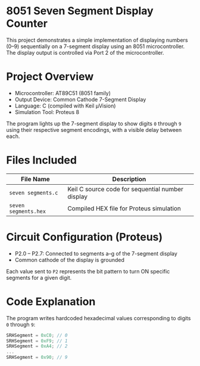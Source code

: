 # 8051 Seven Segment Display Counter

This project demonstrates a simple implementation of displaying numbers (0–9) sequentially on a 7-segment display using an 8051 microcontroller. The display output is controlled via Port 2 of the microcontroller.

# Project Overview

- Microcontroller: AT89C51 (8051 family)
- Output Device: Common Cathode 7-Segment Display
- Language: C (compiled with Keil μVision)
- Simulation Tool: Proteus 8

The program lights up the 7-segment display to show digits `0` through `9` using their respective segment encodings, with a visible delay between each.

# Files Included

| File Name             | Description                                        |
|------------------------|----------------------------------------------------|
| `seven segments.c`     | Keil C source code for sequential number display   |
| `seven segments.hex`   | Compiled HEX file for Proteus simulation           |

# Circuit Configuration (Proteus)

- P2.0 – P2.7: Connected to segments a–g of the 7-segment display
- Common cathode of the display is grounded

Each value sent to `P2` represents the bit pattern to turn ON specific segments for a given digit.

# Code Explanation

The program writes hardcoded hexadecimal values corresponding to digits `0` through `9`:
```c
SRHSegment = 0xC0; // 0
SRHSegment = 0xF9; // 1
SRHSegment = 0xA4; // 2
...
SRHSegment = 0x90; // 9
